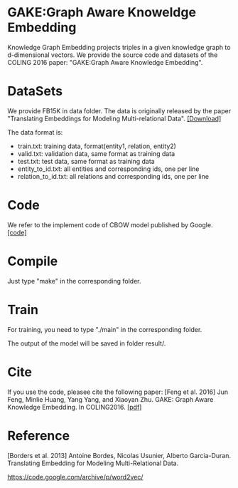 GAKE:Graph Aware Knoweldge Embedding
==========
Knowledge Graph Embedding projects triples in a given knowledge graph to d-dimensional vectors. We provide the source code and datasets of the COLING 2016 paper: "GAKE:Graph Aware Knowledge Embedding".


DataSets
=========
We provide FB15K in data folder. The data is originally released by the paper "Translating Embeddings for Modeling Multi-relational Data". [[Download]](ttps://everest.hds.utc.fr/doku.php?id=en:transe)

The data format is:
+ train.txt: training data, format(entity1, relation, entity2)
+ valid.txt: validation data, same format as training data
+ test.txt: test data, same format as training data
+ entity_to_id.txt: all entities and corresponding ids, one per line
+ relation_to_id.txt: all relations and corresponding ids, one per line

Code
=========
We refer to the implement code of CBOW model published by Google.[[code]](https://aclweb.org/anthology/C/C16/C16-1062.pdf)

Compile
=========
Just type "make" in the corresponding folder.

Train
========
For training, you need to type "./main" in the corresponding folder.

The output of the model will be saved in folder result/.

Cite
=========
If you use the code, pleasee cite the following paper:
[Feng et al. 2016] Jun Feng, Minlie Huang, Yang Yang, and Xiaoyan Zhu. GAKE: Graph Aware Knowledge Embedding. In COLING2016. [[pdf]](https://aclweb.org/anthology/C/C16/C16-1062.pdf)

Reference
=========
[Borders et al. 2013] Antoine Bordes, Nicolas Usunier, Alberto Garcia-Duran. Translating Embedding for Modeling Multi-Relational Data.

https://code.google.com/archive/p/word2vec/
